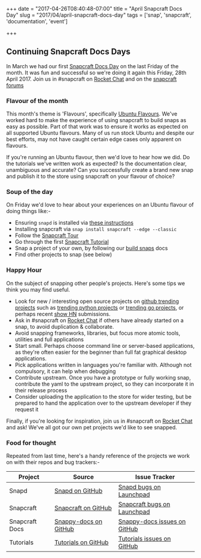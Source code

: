 +++
date = "2017-04-26T08:40:48-07:00"
title = "April Snapcraft Docs Day"
slug = "2017/04/april-snapcraft-docs-day"
tags = ['snap', 'snapcraft', 'documentation', 'event']

+++


## Continuing Snapcraft Docs Days

In March we had our first [Snapcraft Docs Day](https://blog.popey.com/posts/snapcraft-docs-day.html) on the last Friday of the month. It was fun and successful so we're doing it again this Friday, 28th April 2017. Join us in #snapcraft on [Rocket Chat](https://rocket.ubuntu.com/) and on the [snapcraft forums](http://forum.snapcraft.io/)

### Flavour of the month

This month's theme is 'Flavours', specifically [Ubuntu Flavours](https://www.ubuntu.com/about/about-ubuntu/flavours). We've worked hard to make the experience of using snapcraft to build snaps as easy as possible. Part of that work was to ensure it works as expected on all supported Ubuntu flavours. Many of us run stock Ubuntu and despite our best efforts, may not have caught certain edge cases only apparent on flavours.

If you're running an Ubuntu flavour, then we'd love to hear how we did. Do the tutorials we've written work as expected? Is the documentation clear, unambiguous and accurate? Can you successfully create a brand new snap and publish it to the store using snapcraft on your flavour of choice?

### Soup of the day

On Friday we'd love to hear about your experiences on an Ubuntu flavour of doing things like:-

  * Ensuring ```snapd``` is installed via [these instructions](https://snapcraft.io/docs/core/install)
  * Installing snapcraft via ```snap install snapcraft --edge --classic```
  * Follow the [Snapcraft Tour](https://www.youtube.com/watch?v=k-laAxucmEQ)
  * Go through the first [Snapcraft Tutorial](https://tutorials.ubuntu.com/tutorial/create-first-snap#0)
  * Snap a project of your own, by following our [build snaps](https://snapcraft.io/docs/build-snaps/) docs
  * Find other projects to snap (see below)

### Happy Hour

On the subject of snapping other people's projects. Here's some tips we think you may find useful.

  * Look for new / interesting open source projects on [github trending projects](https://github.com/trending) such as [trending python projects](https://github.com/trending/python) or [trending go projects](https://github.com/trending/go), or perhaps recent [show HN](https://news.ycombinator.com/show) submissions.
  * Ask in #snapcraft on [Rocket Chat](https://rocket.ubuntu.com/) if others have already started on a snap, to avoid duplication & collaborate.
  * Avoid snapping frameworks, libraries, but focus more atomic tools, utilities and full applications
  * Start small. Perhaps choose command line or server-based applications, as they're often easier for the beginner than full fat graphical desktop applications.
  * Pick applications written in languages you're familiar with. Although not compulsory, it can help when debugging
  * Contribute upstream. Once you have a prototype or fully working snap, contribute the yaml to the upstream project, so they can incorporate it in their release process
  * Consider uploading the application to the store for wider testing, but be prepared to hand the application over to the upstream developer if they request it

Finally, if you're looking for inspiration, join us in #snapcraft on [Rocket Chat](https://rocket.ubuntu.com/) and ask! We've all got our own pet projects we'd like to see snapped.

### Food for thought

Repeated from last time, here's a handy reference of the projects we work on with their repos and bug trackers:-

| Project | Source | Issue Tracker |
|------|------------------|------------------|
|Snapd|[Snapd on GitHub](https://github.com/snapcore/snapd)|[Snapd bugs on Launchpad](https://bugs.launchpad.net/ubuntu/+source/snapd)|
|Snapcraft|[Snapcraft on GitHub](https://github.com/snapcore/snapcraft)|[Snapcraft bugs on Launchpad](https://bugs.launchpad.net/snapcraft/+bugs)|
|Snapcraft Docs|[Snappy-docs on GitHub](https://github.com/CanonicalLtd/snappy-docs)|[Snappy-docs issues on GitHub](https://github.com/CanonicalLtd/snappy-docs/issues)|
|Tutorials|[Tutorials on GitHub](https://github.com/canonical-websites/tutorials.ubuntu.com)|[Tutorials issues on GitHub](https://github.com/ubuntudesign/tutorials.ubuntu.com/issues)|
